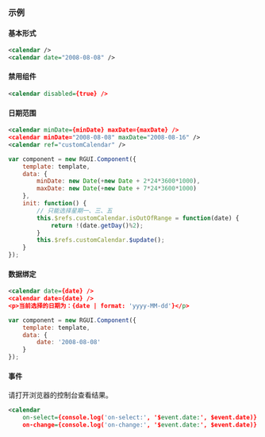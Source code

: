 ### 示例
#### 基本形式

<div class="m-example"></div>

```xml
<calendar />
<calendar date="2008-08-08" />
```

#### 禁用组件

<div class="m-example"></div>

```xml
<calendar disabled={true} />
```

#### 日期范围

<div class="m-example"></div>

```xml
<calendar minDate={minDate} maxDate={maxDate} />
<calendar minDate="2008-08-08" maxDate="2008-08-16" />
<calendar ref="customCalendar" />
```

```javascript
var component = new RGUI.Component({
    template: template,
    data: {
        minDate: new Date(+new Date + 2*24*3600*1000),
        maxDate: new Date(+new Date + 7*24*3600*1000)
    },
    init: function() {
        // 只能选择星期一、三、五
        this.$refs.customCalendar.isOutOfRange = function(date) {
            return !(date.getDay()%2);
        }
        this.$refs.customCalendar.$update();
    }
});
```

#### 数据绑定

<div class="m-example"></div>

```xml
<calendar date={date} />
<calendar date={date} />
<p>当前选择的日期为：{date | format: 'yyyy-MM-dd'}</p>
```

```javascript
var component = new RGUI.Component({
    template: template,
    data: {
        date: '2008-08-08'
    }
});
```

#### 事件

请打开浏览器的控制台查看结果。

<div class="m-example"></div>

```xml
<calendar
    on-select={console.log('on-select:', '$event.date:', $event.date)}
    on-change={console.log('on-change:', '$event.date:', $event.date)} />
```
